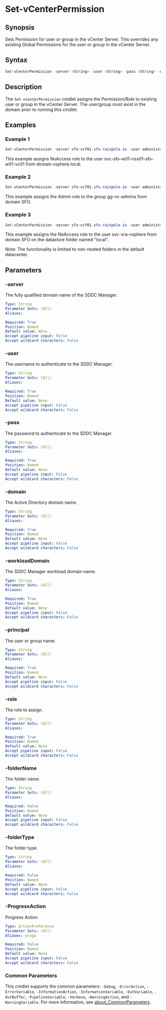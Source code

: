 # Set-vCenterPermission

## Synopsis

Sets Permission for user or group in the vCenter Server.
This overrides any existing Global Permissions for the user or group in the vCenter Server.

## Syntax

```powershell
Set-vCenterPermission -server <String> -user <String> -pass <String> -domain <String> -workloadDomain <String> -principal <String> -role <String> [-folderName <String>] [-folderType <String>] [-ProgressAction <ActionPreference>] [<CommonParameters>]
```

## Description

The `Set-vCenterPermission` cmdlet assigns the Permission/Role to existing user or group in the vCenter Server.
The user/group must exist in the domain prior to running this cmdlet.

## Examples

### Example 1

```powershell
Set-vCenterPermission -server sfo-vcf01.sfo.rainpole.io -user administrator@vsphere.local -pass VMw@re1! -domain vsphere.local -workloadDomain sfo-m01 -principal svc-sfo-w01-nsx01-sfo-w01-vc01 -role "NoAccess"
```

This example assigns NoAccess role to the user svc-sfo-w01-nsx01-sfo-w01-vc01 from domain vsphere.local.

### Example 2

```powershell
Set-vCenterPermission -server sfo-vcf01.sfo.rainpole.io -user administrator@vsphere.local -pass VMw@re1! -domain sfo -workloadDomain sfo-m01 -principal gg-vc-admins -role "Admin"
```

This example assigns the Admin role to the group gg-vc-admins from domain SFO.

### Example 3

```powershell
Set-vCenterPermission -server sfo-vcf01.sfo.rainpole.io -user administrator@vsphere.local -pass VMw@re1! -domain sfo -workloadDomain sfo-m01 -principal sfo-vra-vsphere -role "NoAccess" -folderName "local" -folderType "Datastore"
```

This example assigns the NoAccess role to the user svc-vra-vsphere from domain SFO on the datastore folder named "local".

Note: The functionality is limited to non-nested folders in the default datacenter.

## Parameters

### -server

The fully qualified domain name of the SDDC Manager.

```yaml
Type: String
Parameter Sets: (All)
Aliases:

Required: True
Position: Named
Default value: None
Accept pipeline input: False
Accept wildcard characters: False
```

### -user

The username to authenticate to the SDDC Manager.

```yaml
Type: String
Parameter Sets: (All)
Aliases:

Required: True
Position: Named
Default value: None
Accept pipeline input: False
Accept wildcard characters: False
```

### -pass

The password to authenticate to the SDDC Manager.

```yaml
Type: String
Parameter Sets: (All)
Aliases:

Required: True
Position: Named
Default value: None
Accept pipeline input: False
Accept wildcard characters: False
```

### -domain

The Active Directory domain name.

```yaml
Type: String
Parameter Sets: (All)
Aliases:

Required: True
Position: Named
Default value: None
Accept pipeline input: False
Accept wildcard characters: False
```

### -workloadDomain

The SDDC Manager workload domain name.

```yaml
Type: String
Parameter Sets: (All)
Aliases:

Required: True
Position: Named
Default value: None
Accept pipeline input: False
Accept wildcard characters: False
```

### -principal

The user or group name.

```yaml
Type: String
Parameter Sets: (All)
Aliases:

Required: True
Position: Named
Default value: None
Accept pipeline input: False
Accept wildcard characters: False
```

### -role

The role to assign.

```yaml
Type: String
Parameter Sets: (All)
Aliases:

Required: True
Position: Named
Default value: None
Accept pipeline input: False
Accept wildcard characters: False
```

### -folderName

The folder name.

```yaml
Type: String
Parameter Sets: (All)
Aliases:

Required: False
Position: Named
Default value: None
Accept pipeline input: False
Accept wildcard characters: False
```

### -folderType

The folder type.

```yaml
Type: String
Parameter Sets: (All)
Aliases:

Required: False
Position: Named
Default value: None
Accept pipeline input: False
Accept wildcard characters: False
```

### -ProgressAction

Progress Action

```yaml
Type: ActionPreference
Parameter Sets: (All)
Aliases: proga

Required: False
Position: Named
Default value: None
Accept pipeline input: False
Accept wildcard characters: False
```

### Common Parameters

This cmdlet supports the common parameters: `-Debug`, `-ErrorAction`, `-ErrorVariable`, `-InformationAction`, `-InformationVariable`, `-OutVariable`, `-OutBuffer`, `-PipelineVariable`, `-Verbose`, `-WarningAction`, and `-WarningVariable`. For more information, see [about_CommonParameters](http://go.microsoft.com/fwlink/?LinkID=113216).
